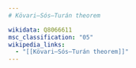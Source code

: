```yaml
---
# Kövari–Sós–Turán theorem

wikidata: Q8066611
msc_classification: "05"
wikipedia_links:
  - "[[Kövari–Sós–Turán theorem]]"
---
```

